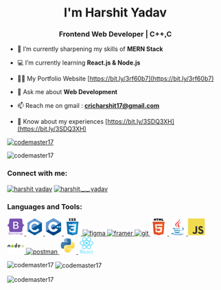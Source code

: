 <h1 align="center"> I'm Harshit Yadav</h1>
<h3 align="center">Frontend Web Developer | C++,C</h3>

- 🎯 I’m currently sharpening my skills of **MERN Stack**

- 💻 I’m currently learning **React.js & Node.js**

- 👨‍💻 My Portfolio Website [https://bit.ly/3rf60b7](https://bit.ly/3rf60b7)

- 💬 Ask me about **Web Development**

- 📫 Reach me on gmail : **cricharshit17@gmail.com**

- 📄 Know about my experiences [https://bit.ly/3SDQ3XH](https://bit.ly/3SDQ3XH)

<p align="left"> <a href="https://github.com/ryo-ma/github-profile-trophy"><img src="https://github-profile-trophy.vercel.app/?username=codemaster17" alt="codemaster17" /></a> </p>

<p align="left"> <img src="https://komarev.com/ghpvc/?username=codemaster17&label=Profile%20views&color=0e75b6&style=flat" alt="codemaster17" /> </p>

<h3 align="left">Connect with me:</h3>
<p align="left">
<a href="https://linkedin.com/in/harshit yadav" target="blank"><img align="center" src="https://raw.githubusercontent.com/rahuldkjain/github-profile-readme-generator/master/src/images/icons/Social/linked-in-alt.svg" alt="harshit yadav" height="30" width="40" /></a>
<a href="https://instagram.com/harshit._._.yadav" target="blank"><img align="center" src="https://raw.githubusercontent.com/rahuldkjain/github-profile-readme-generator/master/src/images/icons/Social/instagram.svg" alt="harshit._._.yadav" height="30" width="40" /></a>
</p>

<h3 align="left">Languages and Tools:</h3>
<p align="left"> <a href="https://getbootstrap.com" target="_blank" rel="noreferrer"> <img src="https://raw.githubusercontent.com/devicons/devicon/master/icons/bootstrap/bootstrap-plain-wordmark.svg" alt="bootstrap" width="40" height="40"/> </a> <a href="https://www.cprogramming.com/" target="_blank" rel="noreferrer"> <img src="https://raw.githubusercontent.com/devicons/devicon/master/icons/c/c-original.svg" alt="c" width="40" height="40"/> </a> <a href="https://www.w3schools.com/cpp/" target="_blank" rel="noreferrer"> <img src="https://raw.githubusercontent.com/devicons/devicon/master/icons/cplusplus/cplusplus-original.svg" alt="cplusplus" width="40" height="40"/> </a> <a href="https://www.w3schools.com/css/" target="_blank" rel="noreferrer"> <img src="https://raw.githubusercontent.com/devicons/devicon/master/icons/css3/css3-original-wordmark.svg" alt="css3" width="40" height="40"/> </a> <a href="https://www.figma.com/" target="_blank" rel="noreferrer"> <img src="https://www.vectorlogo.zone/logos/figma/figma-icon.svg" alt="figma" width="40" height="40"/> </a> <a href="https://www.framer.com/" target="_blank" rel="noreferrer"> <img src="https://www.vectorlogo.zone/logos/framer/framer-icon.svg" alt="framer" width="40" height="40"/> </a> <a href="https://git-scm.com/" target="_blank" rel="noreferrer"> <img src="https://www.vectorlogo.zone/logos/git-scm/git-scm-icon.svg" alt="git" width="40" height="40"/> </a> <a href="https://www.w3.org/html/" target="_blank" rel="noreferrer"> <img src="https://raw.githubusercontent.com/devicons/devicon/master/icons/html5/html5-original-wordmark.svg" alt="html5" width="40" height="40"/> </a> <a href="https://www.java.com" target="_blank" rel="noreferrer"> <img src="https://raw.githubusercontent.com/devicons/devicon/master/icons/java/java-original.svg" alt="java" width="40" height="40"/> </a> <a href="https://developer.mozilla.org/en-US/docs/Web/JavaScript" target="_blank" rel="noreferrer"> <img src="https://raw.githubusercontent.com/devicons/devicon/master/icons/javascript/javascript-original.svg" alt="javascript" width="40" height="40"/> </a> <a href="https://nodejs.org" target="_blank" rel="noreferrer"> <img src="https://raw.githubusercontent.com/devicons/devicon/master/icons/nodejs/nodejs-original-wordmark.svg" alt="nodejs" width="40" height="40"/> </a> <a href="https://postman.com" target="_blank" rel="noreferrer"> <img src="https://www.vectorlogo.zone/logos/getpostman/getpostman-icon.svg" alt="postman" width="40" height="40"/> </a> <a href="https://www.python.org" target="_blank" rel="noreferrer"> <img src="https://raw.githubusercontent.com/devicons/devicon/master/icons/python/python-original.svg" alt="python" width="40" height="40"/> </a> <a href="https://reactjs.org/" target="_blank" rel="noreferrer"> <img src="https://raw.githubusercontent.com/devicons/devicon/master/icons/react/react-original-wordmark.svg" alt="react" width="40" height="40"/> </a> </p>

<p><img align="left" src="https://github-readme-stats.vercel.app/api/top-langs?username=codemaster17&show_icons=true&locale=en&layout=compact" alt="codemaster17" /></p>

<p>&nbsp;<img align="center" src="https://github-readme-stats.vercel.app/api?username=codemaster17&show_icons=true&locale=en" alt="codemaster17" /></p>

<p><img align="center" src="https://github-readme-streak-stats.herokuapp.com/?user=codemaster17&" alt="codemaster17" /></p>
